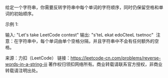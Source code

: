 给定一个字符串，你需要反转字符串中每个单词的字符顺序，同时仍保留空格和单词的初始顺序。

示例 1:

输入: "Let's take LeetCode contest"
输出: "s'teL ekat edoCteeL tsetnoc" 
注意：在字符串中，每个单词由单个空格分隔，并且字符串中不会有任何额外的空格。

来源：力扣（LeetCode）
链接：https://leetcode-cn.com/problems/reverse-words-in-a-string-iii
著作权归领扣网络所有。商业转载请联系官方授权，非商业转载请注明出处。
